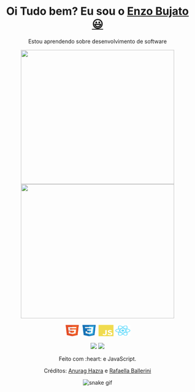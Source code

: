 <div>
  <h1 align="center">
    Oi Tudo bem? Eu sou o 
    <a href="https://www.linkedin.com/in/enzo-bujato-a9b93a236/">Enzo Bujato 😃</a>
  </h1>
  
  <p align="center">
    Estou aprendendo sobre desenvolvimento de software
  </p>
</div>

<div align="center" href="https://github.com/anuraghazra/github-readme-stats">
  <a href="https://github.com/anuraghazra/github-readme-stats">
    <img align="center" height="350" width="400" src="https://github-readme-stats.vercel.app/api?username=bujato&show_icons=true&theme=github_dark&layout=compact&hide_border=true" />
  </a>
  <a href="https://github.com/anuraghazra/convoychat">
    <img align="center" height="350" width="400" src="https://github-readme-stats.vercel.app/api/top-langs/?username=bujato&theme=github_dark&layout=compact&hide_border=true" />
  </a>
</div>

<div align="center" valign="top"><br>
  <img align="center" alt="HTML" height="30" width="40" src="https://raw.githubusercontent.com/devicons/devicon/master/icons/html5/html5-original.svg">
  <img align="center" alt="CSS" height="30" width="40" src="https://raw.githubusercontent.com/devicons/devicon/master/icons/css3/css3-original.svg">
  <img align="center" alt="Js" height="30" width="40" src="https://raw.githubusercontent.com/devicons/devicon/master/icons/javascript/javascript-plain.svg">
  <img align="center" alt="React" height="30" width="40" src="https://raw.githubusercontent.com/devicons/devicon/master/icons/react/react-original.svg">
</div><br>

<div align="center">
  <a href="https://www.instagram.com/bujato_enzo/" target="_blank"><img src="https://img.shields.io/badge/-Instagram-%23E4405F?style=for-the-badge&logo=instagram&logoColor=white" target="_blank"></a>
  <a href="https://www.linkedin.com/in/enzo-bujato-a9b93a236/" target="_blank"><img src="https://img.shields.io/badge/-LinkedIn-%230077B5?style=for-the-badge&logo=linkedin&logoColor=white" target="_blank"></a> 
<div align="center">
  
</div>

<div align="center">
  <p>Feito com :heart: e JavaScript.</p>
  <p>Créditos: <a href="https://github.com/anuraghazra/github-readme-stats">Anurag Hazra</a> e <a href="https://github.com/rafaballerini">Rafaella Ballerini</a></p>
</div>

![snake gif](https://github.com/bujato/bujato/blob/output/github-contribution-grid-snake.svg)

